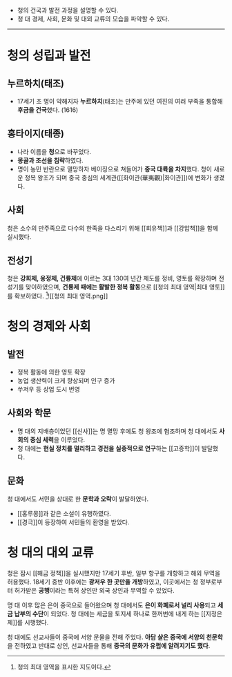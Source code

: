 * 청의 건국과 발전 과정을 설명할 수 있다.
* 청 대 경제, 사회, 문화 및 대외 교류의 모습을 파악할 수 있다.
---
# 청의 성립과 발전
## 누르하치(태조)
* 17세기 초 명이 약해지자 **누르하치**(태조)는 만주에 있던 여진의 여러 부족을 통합해 **후금을 건국**했다. (1616)
## 홍타이지(태종)
* 나라 이름을 **청**으로 바꾸었다.
* **몽골과 조선을 침략**하였다.
* 명이 농민 반란으로 멸망하자 베이징으로 쳐들어가 **중국 대륙을 차지**했다.
청이 새로운 정복 왕조가 되며 중국 중심의 세계관([[화이관(華夷觀)|화이관]])에 변화가 생겼다.
## 사회
청은 소수의 만주족으로 다수의 한족을 다스리기 위해 [[회유책]]과 [[강압책]]을 함께 실시했다.
## 전성기
청은 **강희제, 옹정제, 건륭제**에 이르는 3대 130여 년간 제도를 정비, 영토를 확장하며 전성기를 맞이하였으며, **건륭제 때에는 활발한 정복 활동**으로 [[청의 최대 영역|최대 영토]]를 확보하였다.
[^1]![[청의 최대 영역.png]]
# 청의 경제와 사회
## 발전
* 정복 활동에 의한 영토 확장
* 농업 생산력이 크게 향상되며 인구 증가
* 쑤저우 등 상업 도시 번영
## 사회와 학문
* 명 대의 지배층이었던 [[신사]]는 명 멸망 후에도 청 왕조에 협조하며 청 대에서도 **사회의 중심 세력**을 이루었다.
* 청 대에는 **현실 정치를 멀리하고 경전을 실증적으로 연구**하는 [[고증학]]이 발달했다.
## 문화
청 대에서도 서민을 상대로 한 **문학과 오락**이 발달하였다.
* [[홍루몽]]과 같은 소설이 유행하였다.
* [[경극]]이 등장하여 서민들의 환영을 받았다.
# 청 대의 대외 교류
청은 잠시 [[해금 정책]]을 실시했지만 17세기 후반, 일부 항구를 개항하고 해외 무역을 허용했다.
18세기 중반 이후에는 **광저우 한 곳만을 개방**하였고, 이곳에서는 청 정부로부터 허가받은 **공행**이라는 특허 상인만 외국 상인과 무역할 수 있었다.

명 대 이후 많은 은이 중국으로 들어왔으며 청 대에서도 **은이 화폐로서 널리 사용**되고 **세금 납부의 수단**이 되었다. 청 대에는 세금을 토지세 하나로 한꺼번에 내게 하는 [[지정은제]]를 시행했다.

청 대에도 선교사들이 중국에 서양 문물을 전해 주었다. **아담 샬은 중국에 서양의 천문학**을 전하였고 반대로 상인, 선교사들을 통해 **중국의 문화가 유럽에 알려지기도 했다**.

[^1]: 청의 최대 영역을 표시한 지도이다.
